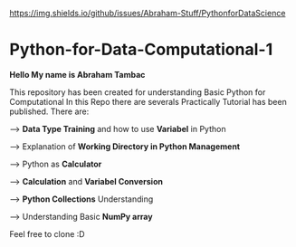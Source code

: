 https://img.shields.io/github/issues/Abraham-Stuff/PythonforDataScience
# Python-for-Data-Computational-1
**Hello My name is Abraham Tambac**

This repository has been created for understanding Basic Python for Computational
In this Repo there are severals  Practically Tutorial has been published. There are:
   
    
  --> **Data Type Training** and how to use **Variabel** in Python
   
  --> Explanation of **Working Directory in Python Management**
  
  --> Python as **Calculator**
  
  --> **Calculation** and **Variabel Conversion**
  
  --> **Python Collections** Understanding
  
  --> Understanding Basic **NumPy array**
  
  Feel free to clone :D

